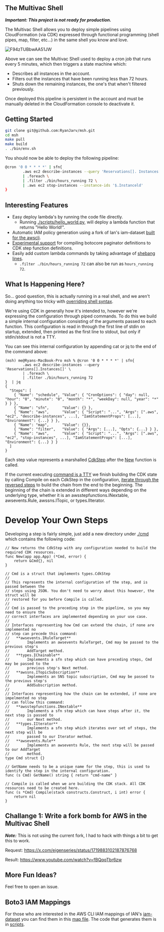 ## The Multivac Shell

***Important: This project is not ready for production.***

The Multivac Shell allows you to deploy simple pipelines using CloudFormation (via CDK) expressed through functional programming 
(shell pipes, map, filter, etc...) in the same shell you know and love.

![F94zTUBbwAA51JW](https://github.com/RyanJarv/msh/assets/4079939/8c120edf-35b9-48da-ad1c-fcef7f62fb87)

Above we can see the Multivac Shell used to deploy a cron job that runs every 5 minutes, which then triggers a state 
machine which:

* Describes all instances in the account.
* Filters out the instances that have been running less than 72 hours.
* Shuts down the remaining instances, the one's that when't filtered previously. 

Once deployed this pipeline is persistent in the account and must be manually deleted in the CloudFormation console to
deactivate it.

## Getting Started

```bash
git clone git@github.com:RyanJarv/msh.git
cd msh
make pull
make build
. ./bin/env.sh
```

You should now be able to deploy the following pipeline:
```bash
@cron '0 0 * * * *' | sfn{ 
        .aws ec2 describe-instances --query 'Reservations[]. Instances[]' \
        | .foreach \
        | .filter ./bin/hours_running 72 \
        | .aws ec2 stop-instances --instance-ids '$.Instanceld'
}
```

## Interesting Features

* Easy deploy lambda's by running the code file directly.
  * Running [./scripts/hello_world.py](./scripts/hello_world.py), will deploy a lambda function that returns "Hello World!".
* Automatic IAM policy generation using a fork of Ian's iam-dataset [built for the awscli](cmd/aws/cli_iam_map.json).
* [Experimental support](https://github.com/RyanJarv/msh/tree/main/cmd.experimental/api) for compiling botocore paginator 
definitions to CDK step function definitions.
* Easily add custom lambda commands by taking advantage of [shebang lines](https://github.com/RyanJarv/msh/blob/d0675cb3195d18bbca4e20cbecd080e4c0c5e033/bin/hours_running.py#L1).
  * `.filter ./bin/hours_running 72` can also be run as `hours_running 72`.

## What Is Happening Here?

So... good question, this is actually running in a real shell, and we aren't doing anything too tricky with [overriding shell 
syntax](./bin/env.sh).

We're using CDK in generally how it's intended to, however we're expressing the configuration through piped commands.
To do this we build a simple internal configuration consisting of the arguments passed to each function. This 
configuration is read in through the first line of stdin on startup, extended, then printed as the first line to stdout, but only 
if stdin/stdout is not a TTY.

You can see this internal configuration by appending cat or jq to the end of the command above:

```
(msh) me@Ryans-MacBook-Pro msh % @cron '0 0 * * * *' | sfn{ 
        .aws ec2 describe-instances --query 'Reservations[].Instances[]' \
        | .foreach \
        | .filter ./bin/hours_running 72
}  | jq
{
  "Steps": [
    { "Name": "schedule", "Value": { "CronOptions": { "day": null, "hour": "0", "minute": "0", "month": "*", "weekDay": null, "year": "*" } } },
    { "Name": "sfn",      "Value": {} },
    { "Name": "aws",      "Value": { "Script": "...", "Args": [".aws", "ec2", "describe-instances", ...], "IamStatementProps": [...], "Environment": {...} } },
    { "Name": "map",      "Value": {}},
    { "Name": "filter",   "Value": { "Args": [...], "Opts": {...} } },
    { "Name": "aws",      "Value": { "Script": "...", "Args": [".aws", "ec2", "stop-instances", ...], "IamStatementProps": [...], "Environment": {...} } }
  ]
}
```

Each step value represents a marshalled [CdkStep](https://github.com/RyanJarv/msh/blob/d0675cb3195d18bbca4e20cbecd080e4c0c5e033/cmd/filter/filter.go#L29)
after the [New](https://github.com/RyanJarv/msh/blob/d0675cb3195d18bbca4e20cbecd080e4c0c5e033/cmd/filter/filter.go#L13C6-L13C9) function is called.

If the current executing [command is a TTY](https://github.com/RyanJarv/msh/blob/d0675cb3195d18bbca4e20cbecd080e4c0c5e033/pkg/app/run.go#L29) we 
finish building the CDK state by calling Compile on each CdkStep in the configuration, [iterate through the reversed steps](https://github.com/RyanJarv/msh/blob/d0675cb3195d18bbca4e20cbecd080e4c0c5e033/pkg/app/run.go#L66)
to build the chain from the end to the beginning. The beginning of the chain is extended in different ways 
depending on the underlying type, whether it is an awsstepfunctions.INextable, awsevents.Rule, awssns.ITopic, or 
types.IIterator.

# Develop Your Own Steps

Developing a step is fairly simple, just add a new directory under [./cmd](./cmd) which contains the following code:

```golang
// New returns the CdkStep with any configuration needed to build the required CDK resources.
func New(app app.App) (*Cmd, error) {
	return &Cmd{}, nil
}

// Cmd is a struct that implements types.CdkStep
//
// This represents the internal configuration of the step, and is passed between the 
// steps using JSON. You don't need to worry about this however, the struct will be 
// restored for you before Compile is called.
//
// Cmd is passed to the preceding step in the pipeline, so you may need to ensure the 
// correct interfaces are implemented depending on your use case.
//
// Interfaces representing how Cmd can extend the chain, if none are implemented no 
// step can precede this command:
//   **awsevents.IRuleTarget**
//        Implements an awsevents RuleTarget, Cmd may be passed to the previous step's 
//        AddTarget method.
//   **types.IChainable**
//        Implements a sfn step which can have preceding steps, Cmd may be passed to the 
//        previous step's Next method.
//   **awssns.ITopicSubscription**
//        Implements an SNS topic subscription, Cmd may be passed to the previous step's 
//        AddSubscription method.
//
// Interfaces representing how the chain can be extended, if none are impelmented no step 
// can follow this command:
//   **awsstepfunctions.INextable**
//        Implements a sfn step which can have steps after it, the next step is passed to 
//        our Next method.
//   **types.IIterator**
//        Implements a sfn step which iterates over set of steps, the next step will be
//        passed to our Iterator method.
//   **awsevents.Rule**
//        Implements an awsevents Rule, the next step will be passed to our AddTarget 
//        method.
type Cmd struct {}

// GetName needs to be a unique name for the step, this is used to identify the step in the internal configuration.
func (s Cmd) GetName() string { return "cmd-name" }

// Compile is called when we are building the CDK stack. All CDK resources need to be created here.
func (s *Cmd) Compile(stack constructs.Construct, i int) error {
	return nil
}
```



## Challange 1: Write a fork bomb for AWS in the Multivac Shell

***Note:*** This is not using the current fork, I had to hack with things a bit to get this to work.

Request: https://x.com/eigenseries/status/1719883102187876768


Result: https://www.youtube.com/watch?v=fBQqqTbr6zw

## More Fun Ideas?

Feel free to open an issue.

## Boto3 IAM Mappings

For those who are interested in the AWS CLI IAM mappings of IAN's [iam-dataset](https://github.com/iann0036/iam-dataset)
you can find them in this [map file](./data/map.json). The code that generates them is in [scripts](./scripts/awscli_iam_map).


